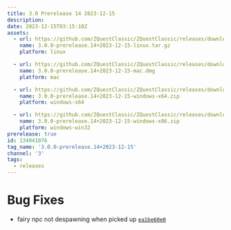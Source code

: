 ```yaml
---
title: 3.0 Prerelease 14 2023-12-15
description: 
date: 2023-12-15T03:15:10Z
assets: 
  - url: https://github.com/ZQuestClassic/ZQuestClassic/releases/download/3.0.0-prerelease.14%2B2023-12-15/3.0.0-prerelease.14%2B2023-12-15-linux.tar.gz
    name: 3.0.0-prerelease.14+2023-12-15-linux.tar.gz
    platform: linux

  - url: https://github.com/ZQuestClassic/ZQuestClassic/releases/download/3.0.0-prerelease.14%2B2023-12-15/3.0.0-prerelease.14%2B2023-12-15-mac.dmg
    name: 3.0.0-prerelease.14+2023-12-15-mac.dmg
    platform: mac

  - url: https://github.com/ZQuestClassic/ZQuestClassic/releases/download/3.0.0-prerelease.14%2B2023-12-15/3.0.0-prerelease.14%2B2023-12-15-windows-x64.zip
    name: 3.0.0-prerelease.14+2023-12-15-windows-x64.zip
    platform: windows-x64

  - url: https://github.com/ZQuestClassic/ZQuestClassic/releases/download/3.0.0-prerelease.14%2B2023-12-15/3.0.0-prerelease.14%2B2023-12-15-windows-x86.zip
    name: 3.0.0-prerelease.14+2023-12-15-windows-x86.zip
    platform: windows-win32
prerelease: true
id: 134041076
tag_name: '3.0.0-prerelease.14+2023-12-15'
channel: '3'
tags:
  - releases
---
```





# Bug Fixes

- fairy npc not despawning when picked up [`ea1be60e0`](https://github.com/ZQuestClassic/ZQuestClassic/commit/ea1be60e0e2a43e2fe1827b1dea470437a76cd3c)
